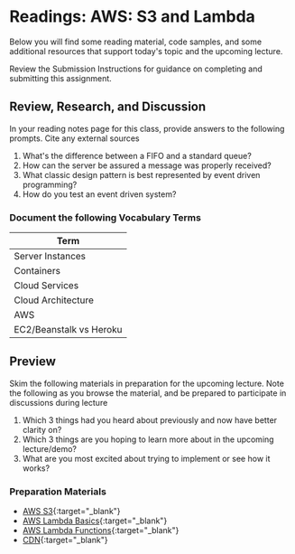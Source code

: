 # Readings: AWS: S3 and Lambda

Below you will find some reading material, code samples, and some additional resources that support today's topic and the upcoming lecture.

Review the Submission Instructions for guidance on completing and submitting this assignment.

## Review, Research, and Discussion

In your reading notes page for this class, provide answers to the following prompts. Cite any external sources

1. What's the difference between a FIFO and a standard queue?
1. How can the server be assured a message was properly received?
1. What classic design pattern is best represented by event driven programming?
1. How do you test an event driven system?

### Document the following Vocabulary Terms

| Term                            |
| ------------------------------- |
| Server Instances                |
| Containers                      |
| Cloud Services                  |
| Cloud Architecture              |
| AWS                             |
| EC2/Beanstalk vs Heroku         |

## Preview

Skim the following materials in preparation for the upcoming lecture. Note the following as you browse the material, and be prepared to participate in discussions during lecture

1. Which 3 things had you heard about previously and now have better clarity on?
1. Which 3 things are you hoping to learn more about in the upcoming lecture/demo?
1. What are you most excited about trying to implement or see how it works?

### Preparation Materials

- [AWS S3](https://aws.amazon.com/s3/){:target="_blank"}
- [AWS Lambda Basics](https://www.serverless.com/aws-lambda){:target="_blank"}
- [AWS Lambda Functions](https://aws.amazon.com/lambda/){:target="_blank"}
- [CDN](https://cyberhoot.com/cybrary/content-delivery-network-cdn/){:target="_blank"}
